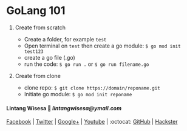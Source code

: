 
# GoLang 101

1. Create from scratch

    - Create a folder, for example ```test```
    - Open terminal on ```test``` then create a go module: ````$ go mod init test123````
    - create a go file (.go)
    - run the code: ````$ go run .```` or ````$ go run filename.go````

2. Create from clone

    - clone repo: ````$ git clone https://domain/reponame.git````
    - Initiate go module: ````$ go mod init reponame````

#### Lintang Wisesa :love_letter: _lintangwisesa@ymail.com_

[Facebook](https://www.facebook.com/lintangbagus) | 
[Twitter](https://twitter.com/Lintang_Wisesa) |
[Google+](https://plus.google.com/u/0/+LintangWisesa1) |
[Youtube](https://www.youtube.com/user/lintangbagus) | 
:octocat: [GitHub](https://github.com/LintangWisesa) |
[Hackster](https://www.hackster.io/lintangwisesa)
